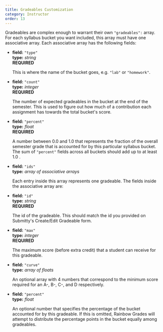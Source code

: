 ```yaml
---
title: Gradeables Customization
category: Instructor
order: 13
---
```


Gradeables are complex enough to warrant their own ``"gradeables":`` array.
For each syllabus bucket you want included, this array must have one associative 
array. Each associative array has the following fields:

* **field:** ``"type"``  
  **type:** _string_  
  **REQUIRED**

  This is where the name of the bucket goes, e.g. ``"lab"`` or ``"homework"``.

* **field:** ``"count"``  
  **type:** _integer_  
  **REQUIRED**

  The number of expected gradeables in the bucket at the end of the semester. This is used
  to figure out how much of a contribution each assignment has towards the total bucket's score.

* **field:** ``"percent"``  
  **type:** _float_  
  **REQUIRED**

  A number between 0.0 and 1.0 that represents the fraction of the overall semester grade that
  is accounted for by this particular syllabus bucket. The sum of ``"percent"`` fields across all
  buckets should add up to at least 1.0 .

* **field:** ``"ids"``  
  **type:** _array of associative arrays_  

  Each entry inside this array represents one gradeable. The fields inside the associative array are:

* **field:** ``"id"``  
  **type:** _string_  
  **REQUIRED**

  The id of the gradeable. This should match the id you provided on Submitty's Create/Edit Gradeable form.

* **field:** ``"max"``  
  **type:** _integer_  
  **REQUIRED**

  The maximum score (before extra credit) that a student can receive for this gradeable.

* **field:** ``"curve"``  
  **type:** _array of floats_  

  An optional array with 4 numbers that correspond to the minimum score required for an A-, B-, C-, and D respectively.

* **field:** ``"percent"``  
  **type:** _float_  

  An optional number that specifies the percentage of the bucket accounted for by this gradeable. If this is omitted, Rainbow
  Grades will attempt to distribute the percentage points in the bucket equally among gradeables.

